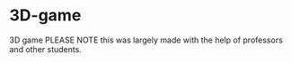 3D-game
=======

3D game
PLEASE NOTE this was largely made with the help of professors and other students.
